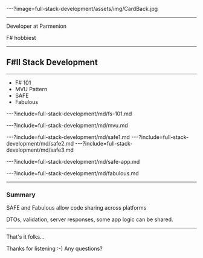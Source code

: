 ---?image=full-stack-development/assets/img/CardBack.jpg

---

Developer at Parmenion

F# hobbiest

---

## F#ll Stack Development ##

---

- F# 101
- MVU Pattern
- SAFE
- Fabulous

---?include=full-stack-development/md/fs-101.md

---?include=full-stack-development/md/mvu.md

---?include=full-stack-development/md/safe1.md
---?include=full-stack-development/md/safe2.md
---?include=full-stack-development/md/safe3.md

---?include=full-stack-development/md/safe-app.md

---?include=full-stack-development/md/fabulous.md

---

### Summary

SAFE and Fabulous allow code sharing across platforms

DTOs, validation, server responses, some app logic can be shared.

---

That's it folks...

Thanks for listening :-) Any questions?

